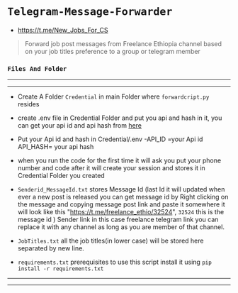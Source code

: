 #  ``` Telegram-Message-Forwarder   ```


* https://t.me/New_Jobs_For_CS

> Forward job post messages from Freelance Ethiopia channel based on your job titles preference to a group or telegram member

### ``` Files And Folder ```

----------------------------------------------------------------------------------------------------------------------------
----------------------------------------------------------------------------------------------------------------------------

- Create A Folder `Credential` in main Folder where `forwardcript.py` resides
- create .env file in Credential Folder and put you api and hash in it, you can get your api id and api hash from [here](https://my.telegram.org/auth?to=apps)
- Put your Api id and hash in Credential/.env
    -API_ID =your Api id 
     API_HASH= your api hash
     
- when you run the code for the first time it  will ask you put your phone number and  code after it will create your session and stores  it in Credential Folder you created     

- `Senderid_MessageId.txt` stores Message Id (last  Id it will  updated when ever a new post is released you can get  message id by Right clicking on the message and  copying message post link and paste  it  somewhere it will look like this  "https://t.me/freelance_ethio/32524", `32524` this is the message id )  Sender link in this case freelance telegram link you can replace it with any channel as long as you are  member of that channel.  

- `JobTitles.txt` all the job titles(in lower case) will be stored here separated by new line.

- `requirements.txt` prerequisites to use this script install it using ```pip install -r requirements.txt```

----------------------------------------------------------------------------------------------------------------------------
----------------------------------------------------------------------------------------------------------------------------
